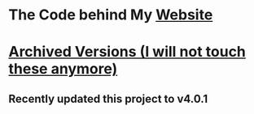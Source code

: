 # The Code behind My [Website](https://namd.dev)

# [Archived Versions (I will not touch these anymore)](https://notamojangdev.pages.dev/SiteVersions)


## Recently updated this project to v4.0.1
